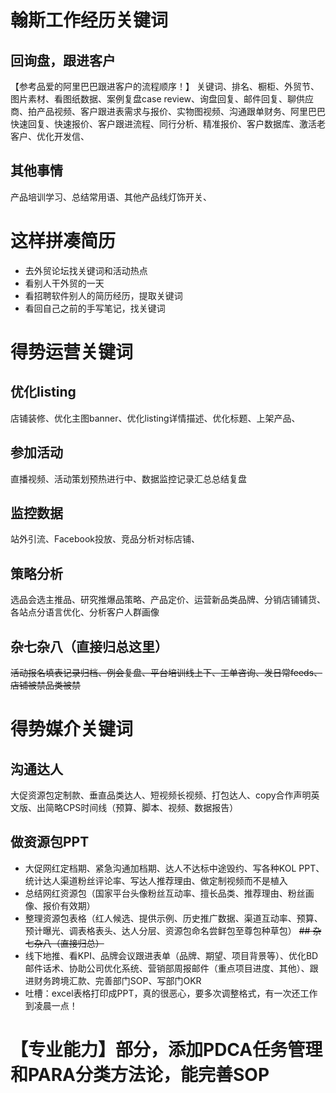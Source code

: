 # 翰斯工作经历关键词
## 回询盘，跟进客户
【参考品爱的阿里巴巴跟进客户的流程顺序！】
关键词、排名、橱柜、外贸节、图片素材、看图纸数据、案例复盘case review、询盘回复、邮件回复、聊供应商、拍产品视频、客户跟进表需求与报价、实物图视频、沟通跟单财务、阿里巴巴快速回复、快速报价、客户跟进流程、同行分析、精准报价、客户数据库、激活老客户、优化开发信、
## 其他事情
产品培训学习、总结常用语、其他产品线灯饰开关、

# 这样拼凑简历
- 去外贸论坛找关键词和活动热点
- 看别人干外贸的一天
- 看招聘软件别人的简历经历，提取关键词
- 看回自己之前的手写笔记，找关键词

# 得势运营关键词
## 优化listing
店铺装修、优化主图banner、优化listing详情描述、优化标题、上架产品、
## 参加活动
直播视频、活动策划预热进行中、数据监控记录汇总总结复盘
## 监控数据
站外引流、Facebook投放、竞品分析对标店铺、
## 策略分析
选品会选主推品、研究推爆品策略、产品定价、运营新品类品牌、分销店铺铺货、各站点分语言优化、分析客户人群画像
## 杂七杂八（直接归总这里）
<del>活动报名填表记录归档、例会复盘、平台培训线上下、工单咨询、发日常feeds、店铺被禁品类被禁</del>

# 得势媒介关键词
## 沟通达人
大促资源包定制款、垂直品类达人、短视频长视频、打包达人、copy合作声明英文版、出简略CPS时间线（预算、脚本、视频、数据报告）
## 做资源包PPT
- 大促网红定档期、紧急沟通加档期、达人不达标中途毁约、写各种KOL PPT、统计达人渠道粉丝评论率、写达人推荐理由、做定制视频而不是植入
- 总结网红资源包（国家平台头像粉丝互动率、擅长品类、推荐理由、粉丝画像、报价有效期）
- 整理资源包表格（红人候选、提供示例、历史推广数据、渠道互动率、预算、预计曝光、调表格表头、达人分层、资源包命名尝鲜包至尊包种草包）
<del>## 杂七杂八（直接归总）
- 线下地推、看KPI、品牌会议跟进表单（品牌、期望、项目背景等）、优化BD邮件话术、协助公司优化系统、营销部周报邮件（重点项目进度、其他）、跟进财务跨境汇款、完善部门SOP、写部门OKR
- 吐槽：excel表格打印成PPT，真的很恶心，要多次调整格式，有一次还工作到凌晨一点！</del>

# 【专业能力】部分，添加PDCA任务管理和PARA分类方法论，能完善SOP
